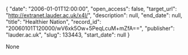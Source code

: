 {
  "date": "2006-01-01T12:00:00", 
  "open_access": false, 
  "target_url": "http://extranet.lauder.ac.uk/x4l/", 
  "description": null, 
  "end_date": null, 
  "title": "Healthier Nation", 
  "record_id": "20060101T120000/wV6xk5Ow+5PeqLcuM+mZfA==", 
  "publisher": "lauder.ac.uk", 
  "slug": 133443, 
  "start_date": null
}

None